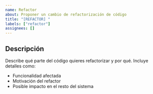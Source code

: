 ```yaml
---
name: Refactor
about: Proponer un cambio de refactorización de código
title: "[REFACTOR] "
labels: ["refactor"]
assignees: []
---
```


## Descripción
Describe qué parte del código quieres refactorizar y por qué. Incluye detalles como:
- Funcionalidad afectada
- Motivación del refactor
- Posible impacto en el resto del sistema
